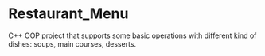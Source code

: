 # Restaurant_Menu
C++ OOP project that supports some basic operations with different kind of dishes: soups, main courses, desserts.
